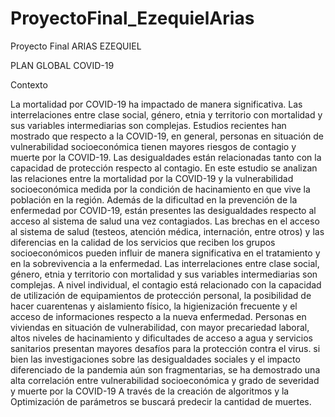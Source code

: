 # ProyectoFinal_EzequielArias

Proyecto Final ARIAS EZEQUIEL

PLAN GLOBAL
COVID-19

Contexto


La mortalidad por COVID-19 ha impactado de manera significativa. Las interrelaciones entre clase social, género, etnia y territorio con mortalidad y sus variables intermediarias son complejas. Estudios recientes han mostrado que respecto a la COVID-19, en general, personas en situación de vulnerabilidad socioeconómica tienen mayores riesgos de contagio y muerte por la COVID-19. Las desigualdades están relacionadas tanto con la capacidad de protección respecto al contagio. En este estudio se analizan las relaciones entre la mortalidad por la COVID-19 y la vulnerabilidad socioeconómica medida por la condición de hacinamiento en que vive la población en la región. Además de la dificultad en la prevención de la enfermedad por COVID-19, están presentes las desigualdades respecto al acceso al sistema de salud una vez contagiados. Las brechas en el acceso al sistema de salud (testeos, atención médica, internación, entre otros) y las diferencias en la calidad de los servicios que reciben los grupos socioeconómicos pueden influir de manera significativa en el tratamiento y en la sobrevivencia a la enfermedad. Las interrelaciones entre clase social, género, etnia y territorio con mortalidad y sus variables intermediarias son complejas. A nivel individual, el contagio está relacionado con la capacidad de utilización de equipamientos de protección personal, la posibilidad de hacer cuarentenas y aislamiento físico, la higienización frecuente y el acceso de informaciones respecto a la nueva enfermedad. Personas en viviendas en situación de vulnerabilidad, con mayor precariedad laboral, altos niveles de hacinamiento y dificultades de acceso a agua y servicios sanitarios presentan mayores desafíos para la protección contra el virus. si bien las investigaciones sobre las desigualdades sociales y el impacto diferenciado de la pandemia aún son fragmentarias, se ha demostrado una alta correlación entre vulnerabilidad socioeconómica y grado de severidad y muerte por la COVID-19
A través de la creación de algoritmos y la Optimización de parámetros se buscará predecir la cantidad de muertes.
